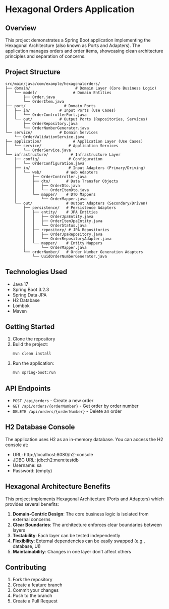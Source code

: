# Hexagonal Orders Application

## Overview
This project demonstrates a Spring Boot application implementing the Hexagonal Architecture (also known as Ports and Adapters). The application manages orders and order items, showcasing clean architecture principles and separation of concerns.

## Project Structure
```
src/main/java/com/example/hexagonalorders/
├── domain/                    # Domain Layer (Core Business Logic)
│   └── model/                # Domain Entities
│       ├── Order.java
│       └── OrderItem.java
├── port/                 # Domain Ports
│   ├── in/             # Input Ports (Use Cases)
│   │   └── OrderControllerPort.java
│   └── out/            # Output Ports (Repositories, Services)
│       ├── OrderRepository.java
│       └── OrderNumberGenerator.java
└── service/            # Domain Services
    └── OrderValidationService.java
├── application/              # Application Layer (Use Cases)
│   └── service/            # Application Services
│       └── OrderService.java
└── infrastructure/          # Infrastructure Layer
    ├── config/             # Configuration
    │   └── OrderConfiguration.java
    ├── in/                 # Input Adapters (Primary/Driving)
    │   └── web/           # Web Adapters
    │       ├── OrderController.java
    │       ├── dto/       # Data Transfer Objects
    │       │   ├── OrderDto.java
    │       │   └── OrderItemDto.java
    │       └── mapper/    # DTO Mappers
    │           └── OrderMapper.java
    └── out/               # Output Adapters (Secondary/Driven)
        ├── persistence/   # Persistence Adapters
        │   ├── entity/    # JPA Entities
        │   │   ├── OrderJpaEntity.java
        │   │   ├── OrderItemJpaEntity.java
        │   │   └── OrderStatus.java
        │   ├── repository/ # JPA Repositories
        │   │   ├── OrderJpaRepository.java
        │   │   └── OrderRepositoryAdapter.java
        │   └── mapper/    # Entity Mappers
        │       └── OrderMapper.java
        └── orderNumber/   # Order Number Generation Adapters
            └── UuidOrderNumberGenerator.java
```

## Technologies Used
- Java 17
- Spring Boot 3.2.3
- Spring Data JPA
- H2 Database
- Lombok
- Maven

## Getting Started
1. Clone the repository
2. Build the project:
   ```bash
   mvn clean install
   ```
3. Run the application:
   ```bash
   mvn spring-boot:run
   ```

## API Endpoints
- `POST /api/orders` - Create a new order
- `GET /api/orders/{orderNumber}` - Get order by order number
- `DELETE /api/orders/{orderNumber}` - Delete an order

## H2 Database Console
The application uses H2 as an in-memory database. You can access the H2 console at:
- URL: http://localhost:8080/h2-console
- JDBC URL: jdbc:h2:mem:testdb
- Username: sa
- Password: (empty)

## Hexagonal Architecture Benefits
This project implements Hexagonal Architecture (Ports and Adapters) which provides several benefits:
1. **Domain-Centric Design**: The core business logic is isolated from external concerns
2. **Clear Boundaries**: The architecture enforces clear boundaries between layers
3. **Testability**: Each layer can be tested independently
4. **Flexibility**: External dependencies can be easily swapped (e.g., database, UI)
5. **Maintainability**: Changes in one layer don't affect others

## Contributing
1. Fork the repository
2. Create a feature branch
3. Commit your changes
4. Push to the branch
5. Create a Pull Request